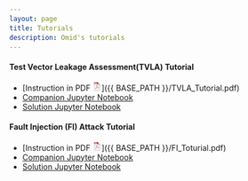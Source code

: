 ```yaml
---
layout: page
title: Tutorials
description: Omid's tutorials
---
```




<!--
- [initial steps toward reproducible research](https://kbroman.org/steps2rr)
- [organizing data in spreadsheets](https://kbroman.org/dataorg)
- [git/github guide](https://kbroman.org/github_tutorial)
- [minimal make](https://kbroman.org/minimal_make)
- [knitr in a knutshell](https://kbroman.org/knitr_knutshell)
- [R package primer](https://kbroman.org/pkg_primer)
- [simple site](https://kbroman.org/simple_site): making a simple
  website with [GitHub Pages](https://pages.github.com)
- [hipsteR](https://kbroman.org/hipsteR/): re-educating people who learned R before it was cool

---

- [intro to R](https://www.biostat.wisc.edu/~kbroman/Rintro)
  \[not really a tutorial, but there are some useful links here\]
- [intro to Perl](https://www.biostat.wisc.edu/~kbroman/perlintro)
  \[very old; I now recommend [ruby](https://www.ruby-lang.org/en/) or [python](https://www.python.org/)\]
- [intro to C](https://www.biostat.wisc.edu/~kbroman/Cintro)
  \[not really a tutorial, but it includes a list of C programming books\]
- [top ten worst graphs](https://www.biostat.wisc.edu/~kbroman/topten_worstgraphs/)
-->



#### Test Vector Leakage Assessment(TVLA) Tutorial 

- [Instruction in PDF ![CV as pdf](icons16/pdf-icon.png)]({{ BASE_PATH }}/TVLA_Tutorial.pdf)
- [Companion Jupyter Notebook](https://github.com/omidbazangani/Teaching_Content/blob/main/PhysicalAttack_2023/TinyAES_TVLA-Student.ipynb)
- [Solution Jupyter Notebook](https://github.com/omidbazangani/Teaching_Content/blob/main/PhysicalAttack_2023/TinyAES_TVLA_Teacher.ipynb)




#### Fault Injection (FI) Attack Tutorial 

- [Instruction in PDF ![CV as pdf](icons16/pdf-icon.png)]({{ BASE_PATH }}/FI_Toturial.pdf)
- [Companion Jupyter Notebook](https://github.com/omidbazangani/Teaching_Content/blob/main/PhysicalAttack_2023/FI_Tutorial_ClockGlitch_Student.ipynb)
- [Solution Jupyter Notebook](https://github.com/omidbazangani/Teaching_Content/blob/main/PhysicalAttack_2023/FI_Tutorial_ClockGlitch_Teacher.ipynb)




 

